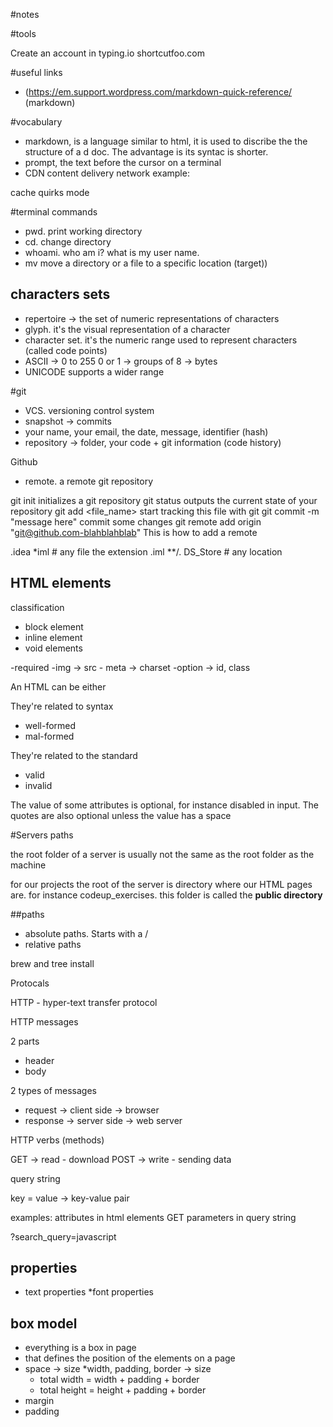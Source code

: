 #notes

#tools

Create an account in
typing.io
shortcutfoo.com

#useful links
* (https://em.support.wordpress.com/markdown-quick-reference/
(markdown)

#vocabulary

* markdown, is a language similar to html, it is used to discribe the the structure of a d doc. The advantage is its syntac is shorter.
* prompt, the text before the cursor on a terminal
* CDN content delivery network example: <script src="cdnlink"></script>

cache
quirks mode 

#terminal commands

* pwd. print working directory
* cd. change directory
* whoami. who am i? what is my user name.
* mv <origin> <target> move a directory or a file to a specific location (target))


## characters sets

* repertoire -> the set of numeric representations of characters
* glyph. it's the visual representation of a character
* character set. it's the numeric range used to represent characters (called code points)
* ASCII -> 0 to 255
0 or 1 -> groups of 8 -> bytes
* UNICODE supports a wider range

#git

* VCS. versioning control system
* snapshot -> commits
* your name, your email, the date, message, identifier (hash)
* repository -> folder, your code + git information (code history)

Github

* remote. a remote git repository

git init initializes a git repository
git status outputs the current state of your repository
git add <file_name> start tracking this file with git
git commit -m "message here" commit some changes
git remote add origin "git@github.com-blahblahblab"
This is how to add a remote

.idea
*iml          # any file the extension .iml
**/. DS_Store # any location

## HTML elements

classification

* block element
* inline element
* void elements

-required
    -img -> src
    - meta -> charset
    -option -> id, class
    
 An HTML can be either
 
 They're related to syntax
 * well-formed
 * mal-formed
 
 They're related to the standard
 * valid
 * invalid
 
 The value of some attributes is optional, for instance disabled in input.
 The quotes are also optional unless the value has a space
 
 #Servers paths
 
 the root folder of a server is usually not the same as the root folder as the machine 
 
 for our projects the root of the server is directory where our HTML pages are. for instance codeup_exercises. 
 this folder is called the **public directory**
 
 ##paths
 
 * absolute paths. Starts with a /
 * relative paths
 
 
 brew and tree
 install 
 
 Protocals
 
 HTTP - hyper-text transfer protocol 
 
 HTTP messages 
 
 2 parts
 * header
 * body
 
 2 types of messages
 * request -> client side -> browser 
 * response -> server side -> web server 
 
 HTTP verbs (methods)

GET -> read - download
POST -> write - sending data 

query string

key = value -> key-value pair

examples:
attributes in html elements
GET parameters in query string 

?search_query=javascript

## properties

* text properties
*font properties


 
## box model

* everything is a box in page
* that defines the position of the elements on a page
* space -> size
    *width, padding, border -> size
    * total width = width + padding + border
    * total height = height + padding + border
* margin 
* padding
